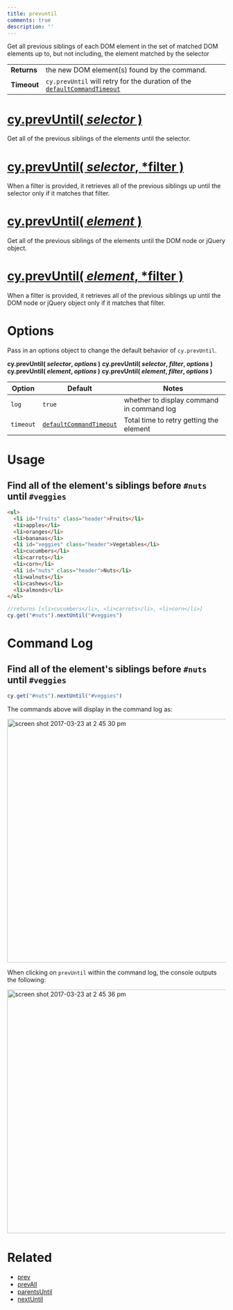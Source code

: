 ```yaml
---
title: prevuntil
comments: true
description: ''
---
```


Get all previous siblings of each DOM element in the set of matched DOM elements up to, but not including, the element matched by the selector

| | |
|--- | --- |
| **Returns** | the new DOM element(s) found by the command. |
| **Timeout** | `cy.prevUntil` will retry for the duration of the [`defaultCommandTimeout`](https://on.cypress.io/guides/configuration#timeouts) |

# [cy.prevUntil( *selector* )](#usage)

Get all of the previous siblings of the elements until the selector.

# [cy.prevUntil( *selector*, *filter )](#filter-usage)

When a filter is provided, it retrieves all of the previous siblings up until the selector only if it matches that filter.

# [cy.prevUntil( *element* )](#element-usage)

Get all of the previous siblings of the elements until the DOM node or jQuery object.

# [cy.prevUntil( *element*, *filter )](#element-filter-usage)

When a filter is provided, it retrieves all of the previous siblings up until the DOM node or jQuery object only if it matches that filter.

# Options

Pass in an options object to change the default behavior of `cy.prevUntil`.

**cy.prevUntil( *selector*, *options* )**
**cy.prevUntil( *selector*, *filter*, *options* )**
**cy.prevUntil( *element*, *options* )**
**cy.prevUntil( *element*, *filter*, *options* )**

Option | Default | Notes
--- | --- | ---
`log` | `true` | whether to display command in command log
`timeout` | [`defaultCommandTimeout`](https://on.cypress.io/guides/configuration#timeouts) | Total time to retry getting the element

# Usage

## Find all of the element's siblings before `#nuts` until `#veggies`

```html
<ul>
  <li id="fruits" class="header">Fruits</li>
  <li>apples</li>
  <li>oranges</li>
  <li>bananas</li>
  <li id="veggies" class="header">Vegetables</li>
  <li>cucumbers</li>
  <li>carrots</li>
  <li>corn</li>
  <li id="nuts" class="header">Nuts</li>
  <li>walnuts</li>
  <li>cashews</li>
  <li>almonds</li>
</ul>
```

```javascript
//returns [<li>cucumbers</li>, <li>carrots</li>, <li>corn</li>]
cy.get("#nuts").nextUntil("#veggies")
```

# Command Log

## Find all of the element's siblings before `#nuts` until `#veggies`

```javascript
cy.get("#nuts").nextUntil("#veggies")
```

The commands above will display in the command log as:

<img width="560" alt="screen shot 2017-03-23 at 2 45 30 pm" src="https://cloud.githubusercontent.com/assets/1271364/24264621/69ed829c-0fd7-11e7-934d-c11157c36aca.png">

When clicking on `prevUntil` within the command log, the console outputs the following:

<img width="560" alt="screen shot 2017-03-23 at 2 45 36 pm" src="https://cloud.githubusercontent.com/assets/1271364/24264632/7743f57a-0fd7-11e7-99f8-c148acd17459.png">

# Related

- [prev](https://on.cypress.io/api/prev)
- [prevAll](https://on.cypress.io/api/prevall)
- [parentsUntil](https://on.cypress.io/api/parentsuntil)
- [nextUntil](https://on.cypress.io/api/nextuntil)
